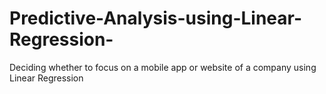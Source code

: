 # Predictive-Analysis-using-Linear-Regression-
Deciding whether to focus on a mobile app or website of a company using Linear Regression
